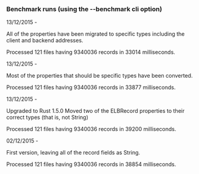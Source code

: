 ### Benchmark runs (using the --benchmark cli option)

13/12/2015 -

All of the properties have been migrated to specific types including the
client and backend addresses.

Processed 121 files having 9340036 records in 33014 milliseconds.

13/12/2015 -

Most of the properties that should be specific types have been converted.

Processed 121 files having 9340036 records in 33877 milliseconds.

13/12/2015 -

Upgraded to Rust 1.5.0
Moved two of the ELBRecord properties to their correct types (that is, not String)

Processed 121 files having 9340036 records in 39200 milliseconds.

02/12/2015 -

First version, leaving all of the record fields as String.

Processed 121 files having 9340036 records in 38854 milliseconds.
